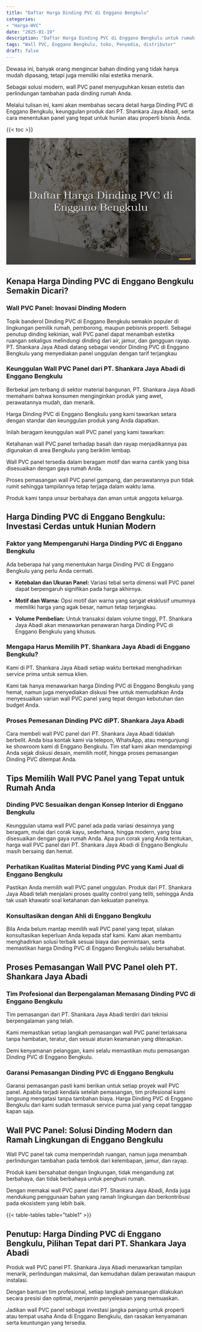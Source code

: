 ```yaml
---
title: "Daftar Harga Dinding PVC di Enggano Bengkulu"
categories: 
- "Harga-WVC"
date: "2025-01-19"
description: "Daftar Harga Dinding PVC di Enggano Bengkulu untuk rumah, office, dan gerai. Produk unggulan, variasi motif, warna menarik, dengan layanan pemasangan oleh tim berpengalaman serta garansi resmi!|Servis penjualan Dinding PVC di Enggano Bengkulu bagi kebutuhan rumah, kantor, maupun gerai, beserta material unggulan dan pemasangan oleh tim profesional serta jaminan resmi.|Pilihan Dinding PVC di Enggano Bengkulu yang terpercaya untuk rumah, kantor, dan gerai, bersama produk berkualitas dan instalasi oleh teknisi ahli serta jaminan resmi.|Distribusi Dinding PVC di Enggano Bengkulu untuk rumah, kantor, dan gerai, dengan produk unggulan dan penempatan ditangani oleh tenaga ahli berpengalaman, disertai beserta kepastian resmi.}"
tags: "Wall PVC, Enggano Bengkulu, toko, Penyedia, distributor"
draft: false
---
```


Dewasa ini, banyak orang mengincar bahan dinding yang tidak hanya mudah dipasang, tetapi juga memiliki nilai estetika menarik.

Sebagai solusi modern, wall PVC panel menyuguhkan kesan estetis dan perlindungan tambahan pada dinding rumah Anda.

Melalui tulisan ini, kami akan membahas secara detail harga Dinding PVC di Enggano Bengkulu, keunggulan produk dari PT. Shankara Jaya Abadi, serta cara menentukan panel yang tepat untuk hunian atau properti bisnis Anda.

{{< toc >}}

![Daftar Harga Dinding PVC di Enggano Bengkulu](/images/Harga-WVC/Daftar-Harga-Dinding-PVC-di-Enggano-Bengkulu.png)


## Kenapa Harga Dinding PVC di Enggano Bengkulu Semakin Dicari?

### Wall PVC Panel: Inovasi Dinding Modern

Topik banderol Dinding PVC di Enggano Bengkulu semakin populer di lingkungan pemilik rumah, pemborong, maupun pebisnis properti. Sebagai penutup dinding kekinian, wall PVC panel dapat menambah estetika ruangan sekaligus melindungi dinding dari air, jamur, dan gangguan rayap. PT. Shankara Jaya Abadi datang sebagai vendor Dinding PVC di Enggano Bengkulu yang menyediakan panel unggulan dengan tarif terjangkau

### Keunggulan Wall PVC Panel dari PT. Shankara Jaya Abadi di Enggano Bengkulu

Berbekal jam terbang di sektor material bangunan, PT. Shankara Jaya Abadi memahami bahwa konsumen menginginkan produk yang awet, perawatannya mudah, dan menarik.

Harga Dinding PVC di Enggano Bengkulu yang kami tawarkan setara dengan standar dan keunggulan produk yang Anda dapatkan.

Inilah beragam keunggulan wall PVC panel yang kami tawarkan:

Ketahanan wall PVC panel terhadap basah dan rayap menjadikannya pas digunakan di area Bengkulu yang beriklim lembap.

Wall PVC panel tersedia dalam beragam motif dan warna cantik yang bisa disesuaikan dengan gaya rumah Anda.

Proses pemasangan wall PVC panel gampang, dan perawatannya pun tidak rumit sehingga tampilannya tetap terjaga dalam waktu lama.

Produk kami tanpa unsur berbahaya dan aman untuk anggota keluarga.

## Harga Dinding PVC di Enggano Bengkulu: Investasi Cerdas untuk Hunian Modern

### Faktor yang Mempengaruhi Harga Dinding PVC di Enggano Bengkulu

Ada beberapa hal yang menentukan harga Dinding PVC di Enggano Bengkulu yang perlu Anda cermati.

- **Ketebalan dan Ukuran Panel:** Variasi tebal serta dimensi wall PVC panel dapat berpengaruh signifikan pada harga akhirnya.

- **Motif dan Warna:** Opsi motif dan warna yang sangat eksklusif umumnya memiliki harga yang agak besar, namun tetap terjangkau.

- **Volume Pembelian:** Untuk transaksi dalam volume tinggi, PT. Shankara Jaya Abadi akan menawarkan penawaran harga Dinding PVC di Enggano Bengkulu yang khusus.

### Mengapa Harus Memilih PT. Shankara Jaya Abadi di Enggano Bengkulu?

Kami di PT. Shankara Jaya Abadi setiap waktu bertekad menghadirkan service prima untuk semua klien.

Kami tak hanya menawarkan harga Dinding PVC di Enggano Bengkulu yang hemat, namun juga menyediakan diskusi free untuk memudahkan Anda menyesuaikan varian wall PVC panel yang tepat dengan kebutuhan dan budget Anda.

### Proses Pemesanan Dinding PVC diPT. Shankara Jaya Abadi

Cara membeli wall PVC panel dari PT. Shankara Jaya Abadi tidaklah berbelit. Anda bisa kontak kami via telepon, WhatsApp, atau mengunjungi ke showroom kami di Enggano Bengkulu. Tim staf kami akan mendampingi Anda sejak diskusi desain, memilih motif, hingga proses pemasangan Dinding PVC ditempat Anda.

## Tips Memilih Wall PVC Panel yang Tepat untuk Rumah Anda

### Dinding PVC Sesuaikan dengan Konsep Interior di Enggano Bengkulu

Keunggulan utama wall PVC panel ada pada variasi desainnya yang beragam, mulai dari corak kayu, sederhana, hingga modern, yang bisa disesuaikan dengan gaya rumah Anda. Apa pun corak yang Anda tentukan, harga wall PVC panel dari PT. Shankara Jaya Abadi di Enggano Bengkulu masih bersaing dan hemat.

### Perhatikan Kualitas Material Dinding PVC yang Kami Jual di Enggano Bengkulu

Pastikan Anda memilih wall PVC panel unggulan. Produk dari PT. Shankara Jaya Abadi telah menjalani proses quality control yang teliti, sehingga Anda tak usah khawatir soal ketahanan dan kekuatan panelnya.

### Konsultasikan dengan Ahli di Enggano Bengkulu

Bila Anda belum mantap memilih wall PVC panel yang tepat, silakan konsultasikan keperluan Anda kepada staf kami. Kami akan membantu menghadirkan solusi terbaik sesuai biaya dan permintaan, serta memastikan harga Dinding PVC di Enggano Bengkulu selalu bersahabat.

## Proses Pemasangan Wall PVC Panel oleh PT. Shankara Jaya Abadi

### Tim Profesional dan Berpengalaman Memasang Dinding PVC di Enggano Bengkulu

Tim pemasangan dari PT. Shankara Jaya Abadi terdiri dari teknisi berpengalaman yang telah.

Kami memastikan setiap langkah pemasangan wall PVC panel terlaksana tanpa hambatan, teratur, dan sesuai aturan keamanan yang diterapkan.

Demi kenyamanan pelanggan, kami selalu memastikan mutu pemasangan Dinding PVC di Enggano Bengkulu.

### Garansi Pemasangan Dinding PVC di Enggano Bengkulu

Garansi pemasangan pasti kami berikan untuk setiap proyek wall PVC panel. Apabila terjadi kendala setelah pemasangan, tim profesional kami langsung mengatasi tanpa tambahan biaya. Harga Dinding PVC di Enggano Bengkulu dari kami sudah termasuk service purna jual yang cepat tanggap kapan saja.

## Wall PVC Panel: Solusi Dinding Modern dan Ramah Lingkungan di Enggano Bengkulu

Wall PVC panel tak cuma memperindah ruangan, namun juga menambah perlindungan tambahan pada tembok dari kelembapan, jamur, dan rayap.

Produk kami bersahabat dengan lingkungan, tidak mengandung zat berbahaya, dan tidak berbahaya untuk penghuni rumah.

Dengan memakai wall PVC panel dari PT. Shankara Jaya Abadi, Anda juga mendukung penggunaan bahan yang ramah lingkungan dan berkontribusi pada ekosistem yang lebih baik.

{{< table-tables table="table1" >}}

## Penutup: Harga Dinding PVC di Enggano Bengkulu, Pilihan Tepat dari PT. Shankara Jaya Abadi

Produk wall PVC panel PT. Shankara Jaya Abadi menawarkan tampilan menarik, perlindungan maksimal, dan kemudahan dalam perawatan maupun instalasi.

Dengan bantuan tim profesional, setiap langkah pemasangan dilakukan secara presisi dan optimal, menjamin penyelesaian yang memuaskan.

Jadikan wall PVC panel sebagai investasi jangka panjang untuk properti atau tempat usaha Anda di Enggano Bengkulu, dan rasakan kenyamanan serta keuntungan yang tersedia.